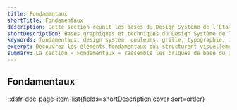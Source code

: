 ```yaml
---
title: Fondamentaux
shortTitle: Fondamentaux
description: Cette section réunit les bases du Design Système de l’État - couleurs, grilles, typographies, icônes, pictogrammes et autres principes indispensables à la conception d’interfaces cohérentes.
shortDescription: Bases graphiques et techniques du Design Système de l’État
keywords: fondamentaux, design system, couleurs, grille, typographie, icônes, pictogrammes, DSFR, base, accessibilité
excerpt: Découvrez les éléments fondamentaux qui structurent visuellement et techniquement le Design Système de l’État.
summary: La section « Fondamentaux » rassemble les briques de base du Design Système de l’État - système de couleurs, palette étendue, typographies officielles, icônes, pictogrammes, grilles de mise en page, règles de spacing, favicons, élévation et principes de base. Elle constitue le socle commun sur lequel reposent tous les composants et modèles. Cette documentation garantit la cohérence graphique et technique entre les interfaces conçues au sein de la sphère publique.
---
```



## Fondamentaux

::dsfr-doc-page-item-list{fields=shortDescription,cover sort=order}
